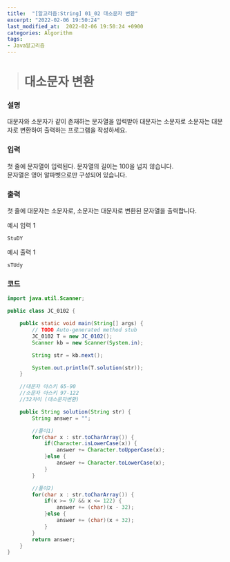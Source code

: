 ```yaml
---
title:  "[알고리즘:String] 01_02 대소문자 변환"
excerpt: "2022-02-06 19:50:24"
last_modified_at:  2022-02-06 19:50:24 +0900
categories: Algorithm
tags:
- Java알고리즘
---
```


># 대소문자 변환  

### 설명  

대문자와 소문자가 같이 존재하는 문자열을 입력받아 대문자는 소문자로 소문자는 대문자로 변환하여 출력하는 프로그램을 작성하세요.  

### 입력  

첫 줄에 문자열이 입력된다. 문자열의 길이는 100을 넘지 않습니다.  
문자열은 영어 알파벳으로만 구성되어 있습니다.  

### 출력  

첫 줄에 대문자는 소문자로, 소문자는 대문자로 변환된 문자열을 출력합니다.  

예시 입력 1   
```
StuDY
```
예시 출력 1  
```
sTUdy
```


### 코드  

```java
import java.util.Scanner;

public class JC_0102 {

	public static void main(String[] args) {
		// TODO Auto-generated method stub
		JC_0102 T = new JC_0102();
		Scanner kb = new Scanner(System.in);

		String str = kb.next();

		System.out.println(T.solution(str));
	}

	//대문자 아스키 65-90
	//소문자 아스키 97-122
	//32차이 (대소문자변환)

	public String solution(String str) {
		String answer = "";

		//풀이1)
		for(char x : str.toCharArray()) {
			if(Character.isLowerCase(x)) {
				answer += Character.toUpperCase(x);
			}else {
				answer += Character.toLowerCase(x);
			}
		}

		//풀이2)
		for(char x : str.toCharArray()) {
			if(x >= 97 && x <= 122) {
				answer += (char)(x - 32);
			}else {
				answer += (char)(x + 32);
			}
		}
		return answer;
	}
}



```
